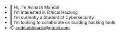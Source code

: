 - 👋 Hi, I’m Avinash Mandal
- 👀 I’m interested in Ethical Hacking
- 🌱 I’m currently a Student of Cybersecurity
- 💞️ I’m looking to collaborate on building hacking tools 
- 📫 code.abhinash@gmail.com

<!---code.abhinash@gmail.com
avinashmandal-in/avinashmandal-in is a ✨ special ✨ repository because its `README.md` (this file) appears on your GitHub profile.
You can click the Preview link to take a look at your changes.
--->
